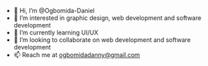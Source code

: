 - 👋 Hi, I’m @Ogbomida-Daniel
- 👀 I’m interested in graphic design, web development and software development 
- 🌱 I’m currently learning UI/UX
- 💞️ I’m looking to collaborate on web development and software development 
- 📫 Reach me at ogbomidadanny@gmail.com

<!---
Ogbomida-Daniel/Ogbomida-Daniel is a ✨ special ✨ repository because its `README.md` (this file) appears on your GitHub profile.
You can click the Preview link to take a look at your changes.
--->

